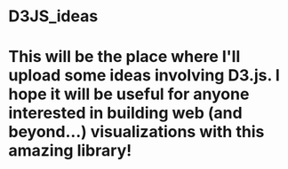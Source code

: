 # D3JS_ideas

# This will be the place where I'll upload some ideas involving D3.js. I hope it will be useful for anyone interested in building web (and beyond...) visualizations with this amazing library!
